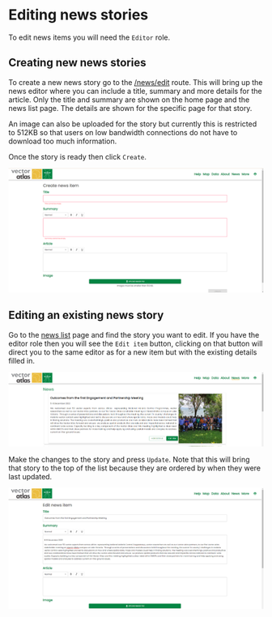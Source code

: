 # Editing news stories

To edit news items you will need the `Editor` role. 

## Creating new news stories

To create a new news story go to the [/news/edit](https://vectoratlas.icipe.org/news/edit) route. This will bring up the news editor where you can include a title, summary and more details for the article. Only the title and summary are shown on the home page and the news list page. The details are shown for the specific page for that story.

An image can also be uploaded for the story but currently this is restricted to 512KB so that users on low bandwidth connections do not have to download too much information.

Once the story is ready then click `Create`.

![New news story](new-news-story.png)

## Editing an existing news story

Go to the [news list](https://vectoratlas.icipe.org/news) page and find the story you want to edit. If you have the editor role then you will see the `Edit item` button, clicking on that button will direct you to the same editor as for a new item but with the existing details filled in.

![News edit button](edit-button.png)

Make the changes to the story and press `Update`. Note that this will bring that story to the top of the list because they are ordered by when they were last updated.

![News editor](news-editor.png)